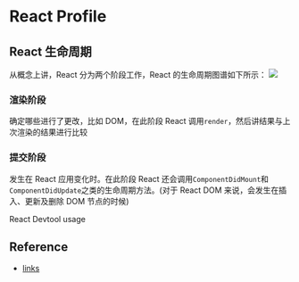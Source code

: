 # React Profile

## React 生命周期

从概念上讲，React 分为两个阶段工作，React 的生命周期图谱如下所示：
![](../assets/image/640.webp)

### 渲染阶段

确定哪些进行了更改，比如 DOM，在此阶段 React 调用`render`，然后讲结果与上次渲染的结果进行比较

### 提交阶段

发生在 React 应用变化时。在此阶段 React 还会调用`ComponentDidMount`和`ComponentDidUpdate`之类的生命周期方法。(对于 React DOM 来说，会发生在插入、更新及删除 DOM 节点的时候)

React Devtool usage

## Reference

- [links](https://mp.weixin.qq.com/s/L9sSAR0iaoFSpMnzARfxcw)
